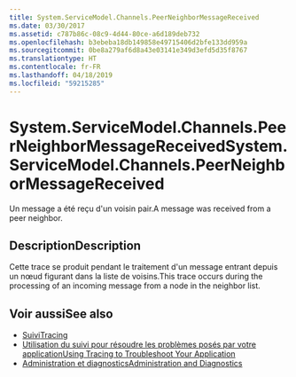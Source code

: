 ```yaml
---
title: System.ServiceModel.Channels.PeerNeighborMessageReceived
ms.date: 03/30/2017
ms.assetid: c787b86c-08c9-4d44-80ce-a6d189deb732
ms.openlocfilehash: b3ebeba18db149858e49715406d2bfe133dd959a
ms.sourcegitcommit: 0be8a279af6d8a43e03141e349d3efd5d35f8767
ms.translationtype: HT
ms.contentlocale: fr-FR
ms.lasthandoff: 04/18/2019
ms.locfileid: "59215285"
---
```

# <a name="systemservicemodelchannelspeerneighbormessagereceived"></a><span data-ttu-id="6bccc-102">System.ServiceModel.Channels.PeerNeighborMessageReceived</span><span class="sxs-lookup"><span data-stu-id="6bccc-102">System.ServiceModel.Channels.PeerNeighborMessageReceived</span></span>
<span data-ttu-id="6bccc-103">Un message a été reçu d'un voisin pair.</span><span class="sxs-lookup"><span data-stu-id="6bccc-103">A message was received from a peer neighbor.</span></span>  
  
## <a name="description"></a><span data-ttu-id="6bccc-104">Description</span><span class="sxs-lookup"><span data-stu-id="6bccc-104">Description</span></span>  
 <span data-ttu-id="6bccc-105">Cette trace se produit pendant le traitement d'un message entrant depuis un nœud figurant dans la liste de voisins.</span><span class="sxs-lookup"><span data-stu-id="6bccc-105">This trace occurs during the processing of an incoming message from a node in the neighbor list.</span></span>  
  
## <a name="see-also"></a><span data-ttu-id="6bccc-106">Voir aussi</span><span class="sxs-lookup"><span data-stu-id="6bccc-106">See also</span></span>

- [<span data-ttu-id="6bccc-107">Suivi</span><span class="sxs-lookup"><span data-stu-id="6bccc-107">Tracing</span></span>](../../../../../docs/framework/wcf/diagnostics/tracing/index.md)
- [<span data-ttu-id="6bccc-108">Utilisation du suivi pour résoudre les problèmes posés par votre application</span><span class="sxs-lookup"><span data-stu-id="6bccc-108">Using Tracing to Troubleshoot Your Application</span></span>](../../../../../docs/framework/wcf/diagnostics/tracing/using-tracing-to-troubleshoot-your-application.md)
- [<span data-ttu-id="6bccc-109">Administration et diagnostics</span><span class="sxs-lookup"><span data-stu-id="6bccc-109">Administration and Diagnostics</span></span>](../../../../../docs/framework/wcf/diagnostics/index.md)
